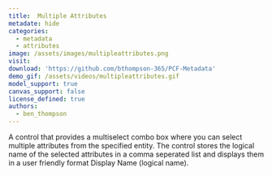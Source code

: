 ```yaml
---
title:  Multiple Attributes
metadate: hide
categories:
  - metadata
  - attributes
image: /assets/images/multipleattributes.png
visit: 
download: 'https://github.com/bthompson-365/PCF-Metadata'
demo_gif: /assets/videos/multipleattributes.gif
model_support: true
canvas_support: false
license_defined: true
authors:
  - ben_thompson
---
```

A control that provides a multiselect combo box where you can select multiple attributes from the specified entity. The control stores the logical name of the selected attributes in a comma seperated list and displays them in a user friendly format Display Name (logical name).
